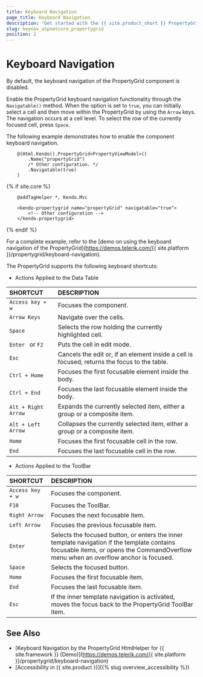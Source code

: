 ```yaml
---
title: Keyboard Navigation
page_title: Keyboard Navigation
description: "Get started with the {{ site.product_short }} PropertyGrid by Telerik UI and learn about the component keyboard navigation functionality."
slug: keynav_aspnetcore_propertygrid
position: 2
---
```


# Keyboard Navigation

By default, the keyboard navigation of the PropertyGrid component is disabled.

Enable the PropertyGrid keyboard navigation functionality through the `Navigatable()` method. When the option is set to `true`, you can initially select a cell and then move within the PropertyGrid by using the `Arrow` keys. The navigation occurs at a cell level. To select the row of the currently focused cell, press `Space`.

The following example demonstrates how to enable the component keyboard navigation.

```HtmlHelper
    @(Html.Kendo().PropertyGrid<PropertyViewModel>()
        .Name("propertyGrid")
        /* Other configuration. */
        .Navigatable(true)
    )
```
{% if site.core %}
```TagHelper
    @addTagHelper *, Kendo.Mvc

    <kendo-propertygrid name="propertyGrid" navigatable="true">
        <!-- Other configuration -->
    </kendo-propertygrid>
```
{% endif %}

For a complete example, refer to the [demo on using the keyboard navigation of the PropertyGrid](https://demos.telerik.com/{{ site.platform }}/propertygrid/keyboard-navigation).  

The PropertyGrid supports the following keyboard shortcuts:

* Actions Applied to the Data Table

| SHORTCUT                      | DESCRIPTION                                                                        |
|:---                 |:---                                                                                          |
| `Access key + w`    | Focuses the component.                                                                       |
| `Arrow Keys`        | Navigate over the cells.                                                                     |
| `Space`             | Selects the row holding the currently highlighted cell.                                      |
| `Enter ` or `F2`    | Puts the cell in edit mode.                                                                  |
| `Esc`               | Cancels the edit or, if an element inside a cell is focused, returns the focus to the table. |
| `Ctrl + Home`       | Focuses the first focusable element inside the body.                                         |
| `Ctrl + End`        | Focuses the last focusable element inside the body.                                          |
| `Alt + Right Arrow`        | Expands the currently selected item, either a group or a composite item.                                          |
| `Alt + Left Arrow`        | Collapses the currently selected item, either a group or a composite item.                                          |
| `Home`              | Focuses the first focusable cell in the row.                                                 |
| `End`               | Focuses the last focusable cell in the row.                                                  |

* Actions Applied to the ToolBar

| SHORTCUT         | DESCRIPTION                                                                                          |
|:---              |:---                                                                                                  |
| `Access key + w` | Focuses the component.                                                                               |
| `F10`            | Focuses the ToolBar.                                                                                 |
| `Right Arrow`    | Focuses the next focusable item.                                                                     |
| `Left Arrow`     | Focuses the previous focusable item.                                                                 |
| `Enter`          | Selects the focused button, or enters the inner template navigation if the template contains focusable items, or opens the CommandOverflow menu when an overflow anchor is focused.|
| `Space`          | Selects the focused button.                                                                          |
| `Home`           | Focuses the first focusable item.                                                                    |
| `End`            | Focuses the last focusable item.                                                                     |
| `Esc`            | If the inner template navigation is activated, moves the focus back to the PropertyGrid ToolBar item.|


## See Also

* [Keyboard Navigation by the PropertyGrid HtmlHelper for {{ site.framework }} (Demo)](https://demos.telerik.com/{{ site.platform }}/propertygrid/keyboard-navigation)
* [Accessibility in {{ site.product }}]({% slug overview_accessibility %})
